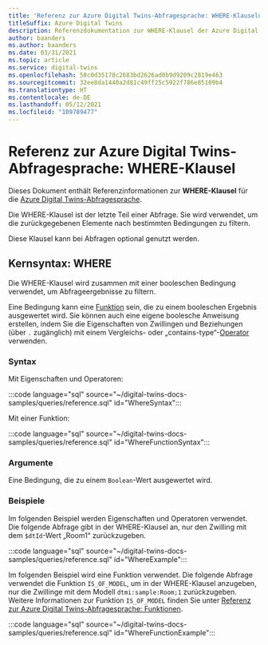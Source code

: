 ```yaml
---
title: 'Referenz zur Azure Digital Twins-Abfragesprache: WHERE-Klauseln'
titleSuffix: Azure Digital Twins
description: Referenzdokumentation zur WHERE-Klausel der Azure Digital Twins-Abfragesprache
author: baanders
ms.author: baanders
ms.date: 03/31/2021
ms.topic: article
ms.service: digital-twins
ms.openlocfilehash: 58c0d35178c2683bd2626ad0b9d9209c2819e463
ms.sourcegitcommit: 32ee8da1440a2d81c49ff25c5922f786e85109b4
ms.translationtype: HT
ms.contentlocale: de-DE
ms.lasthandoff: 05/12/2021
ms.locfileid: "109789477"
---
```

# <a name="azure-digital-twins-query-language-reference-where-clause"></a>Referenz zur Azure Digital Twins-Abfragesprache: WHERE-Klausel

Dieses Dokument enthält Referenzinformationen zur **WHERE-Klausel** für die [Azure Digital Twins-Abfragesprache](concepts-query-language.md).

Die WHERE-Klausel ist der letzte Teil einer Abfrage. Sie wird verwendet, um die zurückgegebenen Elemente nach bestimmten Bedingungen zu filtern.

Diese Klausel kann bei Abfragen optional genutzt werden.

## <a name="core-syntax-where"></a>Kernsyntax: WHERE

Die WHERE-Klausel wird zusammen mit einer booleschen Bedingung verwendet, um Abfrageergebnisse zu filtern. 

Eine Bedingung kann eine [Funktion](reference-query-functions.md) sein, die zu einem booleschen Ergebnis ausgewertet wird. Sie können auch eine eigene boolesche Anweisung erstellen, indem Sie die Eigenschaften von Zwillingen und Beziehungen (über `.` zugänglich) mit einem Vergleichs- oder „contains-type“-[Operator](reference-query-operators.md) verwenden.

### <a name="syntax"></a>Syntax

Mit Eigenschaften und Operatoren:

:::code language="sql" source="~/digital-twins-docs-samples/queries/reference.sql" id="WhereSyntax":::

Mit einer Funktion:

:::code language="sql" source="~/digital-twins-docs-samples/queries/reference.sql" id="WhereFunctionSyntax":::

### <a name="arguments"></a>Argumente

Eine Bedingung, die zu einem `Boolean`-Wert ausgewertet wird.

### <a name="examples"></a>Beispiele

Im folgenden Beispiel werden Eigenschaften und Operatoren verwendet. Die folgende Abfrage gibt in der WHERE-Klausel an, nur den Zwilling mit dem `$dtId`-Wert „Room1“ zurückzugeben.

:::code language="sql" source="~/digital-twins-docs-samples/queries/reference.sql" id="WhereExample":::

Im folgenden Beispiel wird eine Funktion verwendet. Die folgende Abfrage verwendet die Funktion `IS_OF_MODEL`, um in der WHERE-Klausel anzugeben, nur die Zwillinge mit dem Modell `dtmi:sample:Room;1` zurückzugeben. Weitere Informationen zur Funktion `IS_OF_MODEL` finden Sie unter [Referenz zur Azure Digital Twins-Abfragesprache: Funktionen](reference-query-functions.md#is_of_model).

:::code language="sql" source="~/digital-twins-docs-samples/queries/reference.sql" id="WhereFunctionExample":::